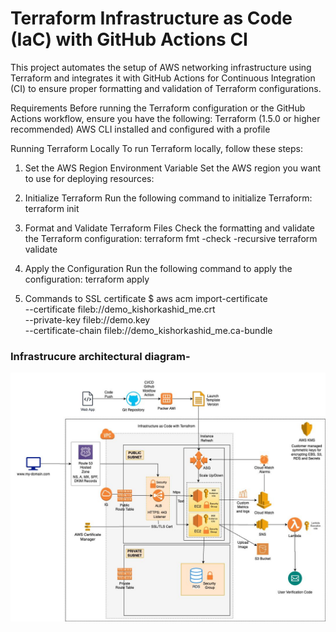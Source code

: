 # Terraform Infrastructure as Code (IaC) with GitHub Actions CI

This project automates the setup of AWS networking infrastructure using Terraform and integrates it with GitHub Actions for Continuous Integration (CI) to ensure proper formatting and validation of Terraform configurations.

Requirements
Before running the Terraform configuration or the GitHub Actions workflow, ensure you have the following:
Terraform (1.5.0 or higher recommended)
AWS CLI installed and configured with a profile

Running Terraform Locally
To run Terraform locally, follow these steps:

1. Set the AWS Region Environment Variable
Set the AWS region you want to use for deploying resources:

2. Initialize Terraform
Run the following command to initialize Terraform:
terraform init

3. Format and Validate Terraform Files
Check the formatting and validate the Terraform configuration:
terraform fmt -check -recursive
terraform validate

4. Apply the Configuration
Run the following command to apply the configuration:
terraform apply

5. Commands to SSL certificate
$ aws acm import-certificate \
    --certificate fileb://demo_kishorkashid_me.crt \
    --private-key fileb://demo.key \
    --certificate-chain fileb://demo_kishorkashid_me.ca-bundle

### Infrastrucure architectural diagram-

![infra_architecture](infra_architecture.jpg)
